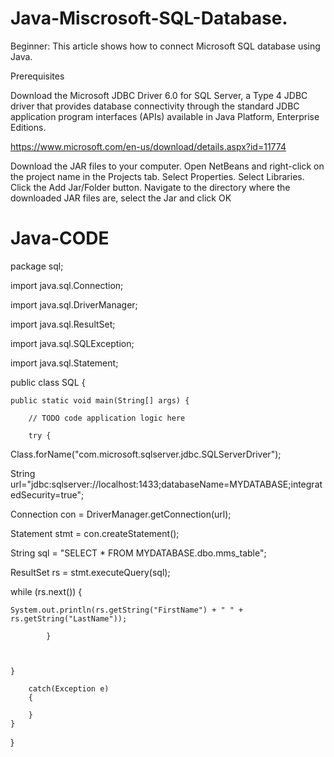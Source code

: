 # Java-Miscrosoft-SQL-Database.

Beginner: This article shows how to connect Microsoft SQL database using Java.

Prerequisites
        
Download the Microsoft JDBC Driver 6.0 for SQL Server, a Type 4 JDBC driver that provides database connectivity through the standard JDBC application program interfaces (APIs) available in Java Platform, Enterprise Editions.

https://www.microsoft.com/en-us/download/details.aspx?id=11774

Download the JAR files to your computer.
Open NetBeans and right-click on the project name in the Projects tab.
Select Properties.
Select Libraries.
Click the Add Jar/Folder button.
Navigate to the directory where the downloaded JAR files are, select the Jar and click OK

# Java-CODE
package sql;

import java.sql.Connection;

import java.sql.DriverManager;

import java.sql.ResultSet;

import java.sql.SQLException;

import java.sql.Statement;


public class SQL {

    public static void main(String[] args) {
    
        // TODO code application logic here
        
        try {
            
 Class.forName("com.microsoft.sqlserver.jdbc.SQLServerDriver");
 
 String url="jdbc:sqlserver://localhost:1433;databaseName=MYDATABASE;integratedSecurity=true";
 
 Connection con = DriverManager.getConnection(url); 
 
 Statement stmt = con.createStatement();
 
 String sql = "SELECT * FROM MYDATABASE.dbo.mms_table";
 
ResultSet rs = stmt.executeQuery(sql);

while (rs.next()) {

      
     
    System.out.println(rs.getString("FirstName") + " " + rs.getString("LastName"));
    
            }
                       
            

    }
        
        catch(Exception e)
        {
            
        }
    }
}

